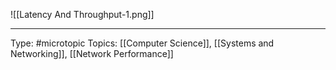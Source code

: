 ![[Latency And Throughput-1.png]]
___
Type: #microtopic 
Topics: [[Computer Science]], [[Systems and Networking]], [[Network Performance]]

